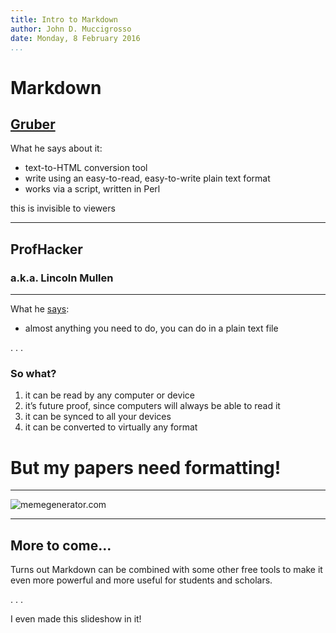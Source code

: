 ```yaml
---
title: Intro to Markdown
author: John D. Muccigrosso
date: Monday, 8 February 2016
...
```


# Markdown

## [Gruber](http://daringfireball.net/projects/markdown/)

What he says about it:

- text-to-HTML conversion tool
- write using an easy-to-read, easy-to-write plain text format
- works via a script, written in Perl

<div class="notes">
this is invisible to viewers
</div>

-----

## ProfHacker

### a.k.a. Lincoln Mullen

-----

What he [says](http://www.chronicle.com/blogs/profhacker/markdown-the-syntax-you-probably-already-know/35295):

- almost anything you need to do, you can do in a plain text file

. . .

### So what?

1. it can be read by any computer or device
1. it’s future proof, since computers will always be able to read it
1. it can be synced to all your devices
1. it can be converted to virtually any format

# But my papers need formatting!

-----

![memegenerator.com](http://cdn.meme.am/instances2/500x/4003550.jpg)

-----

## More to come...

Turns out Markdown can be combined with some other free tools to make it even more powerful and more useful for students and scholars.  



. . .

I even made this slideshow in it!
